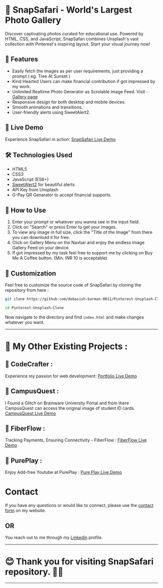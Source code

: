 # 📝 SnapSafari - World's Largest Photo Gallery 

Discover captivating photos curated for educational use. Powered by HTML, CSS, and JavaScript, SnapSafari combines Unsplash's vast collection with Pinterest's inspiring layout. Start your visual journey now!

## 🌟 Features

- Easily fetch the images as per user requirements, just providing a prompt.( eg. Tree At Sunset )
- Kind Hearted Users can make financial contribution if got impressed by my work.
- Unlimited Realtime Photo Generator as Scrolable image Feed. Visit - [Gallery page](https://snap-safari.netlify.app/photo-gallery)
- Responsive design for both desktop and mobile devices.
- Smooth animations and transitions.
- User-friendly alerts using SweetAlert2.

## 🚀 Live Demo

Experience SnapSafari in action: [SnapSafari Live Demo](https://snap-safari.netlify.app/)

## 🛠️ Technologies Used

- HTML5
- CSS3
- JavaScript (ES6+)
- [SweetAlert2](https://sweetalert2.github.io/) for beautiful alerts
- API Key from Unsplash
- G-Pay QR Genarator to accept financial supports.

## 📖 How to Use

1. Enter your prompt or whatever you wanna see in the input field.
2. Click on "Search" or press Enter to get your images.
3. To view any image in full size, click the "Title of the Image" from there you can download it for free.
4. Click on Gallery Menu on the Navbar and enjoy the endless Image Gallery Feed on your device.
5. If got impressed by my task feel free to support me by clicking on Buy Me A Coffee button. (Min. INR 10 is acceptable)

## 🎨 Customization

Feel free to customize the source code of SnapSafari by cloning the repository from here :

```bash
git clone https://github.com/debasish-barman-0011/Pinterest-Unsplash-Clone.git

cd Pinterest-Unsplash-Clone


```
Now navigate to the directory and find `index.html` and make changes whatever you want.

---

# 🚀 My Other Existing Projects :

## 🌟 CodeCrafter :

Experience my passion for web development: [Portfolio Live Demo](https://debasish-barman-0011.github.io/My-Portfolio/)


## 🌟 CampusQuest :

I Found a Glitch on Brainware University Portal and from there CampusQuest can access the original image of student ID cards.
[CampusQuest Live Demo](https://debasish-barman-0011.github.io/Campus-Quest/)

## 🌟 FiberFlow :

Tracking Payments, Ensuring Connectivity - FiberFlow : [FiberFlow Live Demo](http://fiberflow.great-site.net/)

## 🌟 PurePlay :

Enjoy Add-free Youtube at PurePlay : [Pure Play Live Demo](https://pure-play.netlify.app/)

# Contact

If you have any questions or would like to connect, please use the [contact form](https://debasish-barman-0011.github.io/My-Portfolio/community.html#contact) on my website.

## OR

You reach out to me through my [Linkedin](https://www.linkedin.com/in/debasish-barman-923806280/)
profile.

---

# 😊 Thank you for visiting SnapSafari repository. 🤷‍♂️
---
